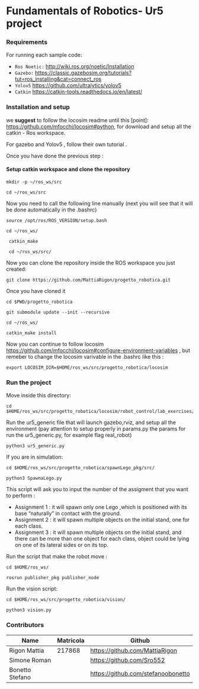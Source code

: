 # Fundamentals of Robotics- Ur5 project

### Requirements

For running each sample code:

- `Ros Noetic:` http://wiki.ros.org/noetic/Installation
- `Gazebo:` https://classic.gazebosim.org/tutorials?tut=ros_installing&cat=connect_ros
- `Yolov5` https://github.com/ultralytics/yolov5
- `Catkin` https://catkin-tools.readthedocs.io/en/latest/

### Installation and setup

we **suggest** to follow the locosim readme until this [point]: https://github.com/mfocchi/locosim#python, for download and setup all the catkin - Ros workspace.

For gazebo and Yolov5 , follow their own tutorial .

Once you have done the previous step :

#### Setup catkin workspace and clone the repository

```
mkdir -p ~/ros_ws/src
```

```
cd ~/ros_ws/src
```

Now you need to call the following line manually (next you will see that it will be done automatically in the .bashrc)

```
source /opt/ros/ROS_VERSION/setup.bash
```

```
cd ~/ros_ws/
```

```
 catkin_make
```

```
 cd ~/ros_ws/src/ 
```

Now you can clone the repository inside the ROS workspace you just created:


```
git clone https://github.com/MattiaRigon/progetto_robotica.git
```

Once you have cloned it 
```
cd $PWD/progetto_robotica
```
```
git submodule update --init --recursive
```

```
cd ~/ros_ws/ 
```

```
catkin_make install
```

Now you can continue to follow locosim https://github.com/mfocchi/locosim#configure-environment-variables , but remeber to change the locosim varivable in the .bashrc like this : 

```
export LOCOSIM_DIR=$HOME/ros_ws/src/progetto_robotica/locosim
```

### Run the project

Move inside this directory:

```
cd $HOME/ros_ws/src/progetto_robotica/locosim/robot_control/lab_exercises/lab_palopoli/
```
Run the ur5_generic file that will launch gazebo,rviz, and setup all the environment (pay attention to setup properly in params.py the params for run the ur5_generic.py, for example flag real_robot)

```
python3 ur5_generic.py
```

If you are in simulation:

```
cd $HOME/ros_ws/src/progetto_robotica/spawnLego_pkg/src/
```

```
python3 SpawnaLego.py
```
This script will ask you to input the number of the assigment that you want to perform :
- Assignment 1 : it will spawn only one Lego ,which is positioned with its base “naturally” in contact with the ground.
- Assignment 2 : it will spawn multiple objects on the initial stand, one for each class.
- Assignment  3 : it will spawn multiple objects on the initial stand, and there can be more than one object for each class, object could be lying on one of its lateral sides or on its top.


Run the script that make the robot move : 

```
cd $HOME/ros_ws/
```

```
rosrun publisher_pkg publisher_node
```

Run the vision script:

```
cd $HOME/ros_ws/src/progetto_robotica/vision/
```

```
python3 vision.py
```

### Contributors

| Name                 | Matricola | Github                               |
|----------------------|-----------|--------------------------------------|
|   Rigon Mattia       | 217868    | https://github.com/MattiaRigon  |
|   Simone Roman       |           | https://github.com/Sro552     |
|   Bonetto Stefano    |           | https://github.com/stefanoobonetto  |


